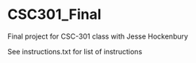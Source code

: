 # CSC301_Final

Final project for CSC-301 class with Jesse Hockenbury

See instructions.txt for list of instructions
